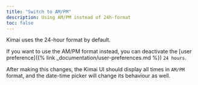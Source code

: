 ```yaml
---
title: "Switch to AM/PM"
description: Using AM/PM instead of 24h-format
toc: false
---
```


Kimai uses the 24-hour format by default.

If you want to use the AM/PM format instead, you can deactivate the [user preference]({% link _documentation/user-preferences.md %}) `24 hours`.

After making this changes, the Kimai UI should display all times in `AM/PM` format, and the date-time picker will change its behaviour as well.
